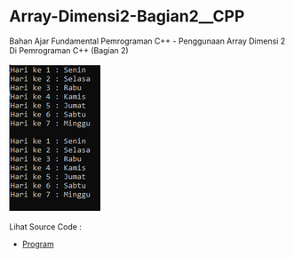 # Array-Dimensi2-Bagian2__CPP
Bahan Ajar Fundamental Pemrograman C++ - Penggunaan Array Dimensi 2 Di Pemrograman C++ (Bagian 2)<br><br>
<img src="https://github.com/RizkyKhapidsyah/Array-Dimensi2-Bagian2__CPP/blob/master/Result/001.PNG"><br><br>
Lihat Source Code : <br>
- <a href="https://github.com/RizkyKhapidsyah/Array-Dimensi2-Bagian2__CPP/blob/master/Source.cpp">Program</a>
